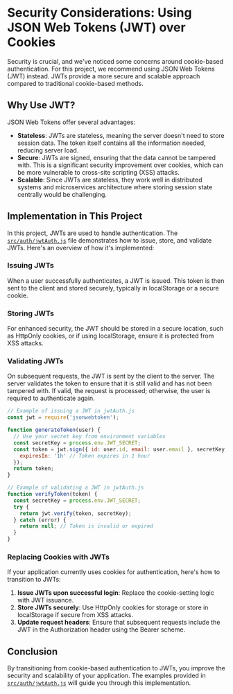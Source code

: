 
# Security Considerations: Using JSON Web Tokens (JWT) over Cookies

Security is crucial, and we've noticed some concerns around cookie-based authentication. For this project, we recommend using JSON Web Tokens (JWT) instead. JWTs provide a more secure and scalable approach compared to traditional cookie-based methods.

## Why Use JWT?

JSON Web Tokens offer several advantages:
- **Stateless**: JWTs are stateless, meaning the server doesn't need to store session data. The token itself contains all the information needed, reducing server load.
- **Secure**: JWTs are signed, ensuring that the data cannot be tampered with. This is a significant security improvement over cookies, which can be more vulnerable to cross-site scripting (XSS) attacks.
- **Scalable**: Since JWTs are stateless, they work well in distributed systems and microservices architecture where storing session state centrally would be challenging.

## Implementation in This Project

In this project, JWTs are used to handle authentication. The [`src/auth/jwtAuth.js`](dynamic-amazon-demo/src/auth/jwtAuth.js) file demonstrates how to issue, store, and validate JWTs. Here's an overview of how it's implemented:

### Issuing JWTs

When a user successfully authenticates, a JWT is issued. This token is then sent to the client and stored securely, typically in localStorage or a secure cookie.

### Storing JWTs

For enhanced security, the JWT should be stored in a secure location, such as HttpOnly cookies, or if using localStorage, ensure it is protected from XSS attacks.

### Validating JWTs

On subsequent requests, the JWT is sent by the client to the server. The server validates the token to ensure that it is still valid and has not been tampered with. If valid, the request is processed; otherwise, the user is required to authenticate again.

```javascript
// Example of issuing a JWT in jwtAuth.js
const jwt = require('jsonwebtoken');

function generateToken(user) {
  // Use your secret key from environment variables
  const secretKey = process.env.JWT_SECRET;
  const token = jwt.sign({ id: user.id, email: user.email }, secretKey, {
    expiresIn: '1h' // Token expires in 1 hour
  });
  return token;
}

// Example of validating a JWT in jwtAuth.js
function verifyToken(token) {
  const secretKey = process.env.JWT_SECRET;
  try {
    return jwt.verify(token, secretKey);
  } catch (error) {
    return null; // Token is invalid or expired
  }
}
```

### Replacing Cookies with JWTs

If your application currently uses cookies for authentication, here's how to transition to JWTs:

1. **Issue JWTs upon successful login**: Replace the cookie-setting logic with JWT issuance.
2. **Store JWTs securely**: Use HttpOnly cookies for storage or store in localStorage if secure from XSS attacks.
3. **Update request headers**: Ensure that subsequent requests include the JWT in the Authorization header using the Bearer scheme.

## Conclusion

By transitioning from cookie-based authentication to JWTs, you improve the security and scalability of your application. The examples provided in [`src/auth/jwtAuth.js`](dynamic-amazon-demo/src/auth/jwtAuth.js) will guide you through this implementation.
